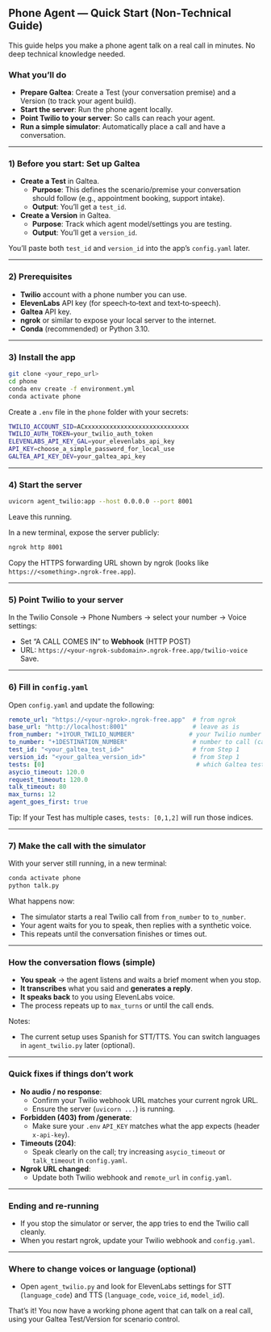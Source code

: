 ## Phone Agent — Quick Start (Non‑Technical Guide)

This guide helps you make a phone agent talk on a real call in minutes. No deep technical knowledge needed.

### What you’ll do
- **Prepare Galtea**: Create a Test (your conversation premise) and a Version (to track your agent build).
- **Start the server**: Run the phone agent locally.
- **Point Twilio to your server**: So calls can reach your agent.
- **Run a simple simulator**: Automatically place a call and have a conversation.

---

### 1) Before you start: Set up Galtea
- **Create a Test** in Galtea.
  - **Purpose**: This defines the scenario/premise your conversation should follow (e.g., appointment booking, support intake).
  - **Output**: You’ll get a `test_id`.
- **Create a Version** in Galtea.
  - **Purpose**: Track which agent model/settings you are testing.
  - **Output**: You’ll get a `version_id`.

You’ll paste both `test_id` and `version_id` into the app’s `config.yaml` later.

---

### 2) Prerequisites
- **Twilio** account with a phone number you can use.
- **ElevenLabs** API key (for speech‑to‑text and text‑to‑speech).
- **Galtea** API key.
- **ngrok** or similar to expose your local server to the internet.
- **Conda** (recommended) or Python 3.10.

---

### 3) Install the app
```bash
git clone <your_repo_url>
cd phone
conda env create -f environment.yml
conda activate phone
```

Create a `.env` file in the `phone` folder with your secrets:
```bash
TWILIO_ACCOUNT_SID=ACxxxxxxxxxxxxxxxxxxxxxxxxxxxxx
TWILIO_AUTH_TOKEN=your_twilio_auth_token
ELEVENLABS_API_KEY_GAL=your_elevenlabs_api_key
API_KEY=choose_a_simple_password_for_local_use
GALTEA_API_KEY_DEV=your_galtea_api_key
```

---

### 4) Start the server
```bash
uvicorn agent_twilio:app --host 0.0.0.0 --port 8001
```
Leave this running.

In a new terminal, expose the server publicly:
```bash
ngrok http 8001
```
Copy the HTTPS forwarding URL shown by ngrok (looks like `https://<something>.ngrok-free.app`).

---

### 5) Point Twilio to your server
In the Twilio Console → Phone Numbers → select your number → Voice settings:
- Set “A CALL COMES IN” to **Webhook** (HTTP POST)
- URL: `https://<your-ngrok-subdomain>.ngrok-free.app/twilio-voice`
Save.

---

### 6) Fill in `config.yaml`
Open `config.yaml` and update the following:
```yaml
remote_url: "https://<your-ngrok>.ngrok-free.app"  # from ngrok
base_url: "http://localhost:8001"                  # leave as is
from_number: "+1YOUR_TWILIO_NUMBER"               # your Twilio number (E.164)
to_number: "+1DESTINATION_NUMBER"                  # number to call (can be your mobile)
test_id: "<your_galtea_test_id>"                   # from Step 1
version_id: "<your_galtea_version_id>"             # from Step 1
tests: [0]                                          # which Galtea test indices to run
asycio_timeout: 120.0
request_timeout: 120.0
talk_timeout: 80
max_turns: 12
agent_goes_first: true
```

Tip: If your Test has multiple cases, `tests: [0,1,2]` will run those indices.

---

### 7) Make the call with the simulator
With your server still running, in a new terminal:
```bash
conda activate phone
python talk.py
```
What happens now:
- The simulator starts a real Twilio call from `from_number` to `to_number`.
- Your agent waits for you to speak, then replies with a synthetic voice.
- This repeats until the conversation finishes or times out.

---

### How the conversation flows (simple)
- **You speak** → the agent listens and waits a brief moment when you stop.
- **It transcribes** what you said and **generates a reply**.
- **It speaks back** to you using ElevenLabs voice.
- The process repeats up to `max_turns` or until the call ends.

Notes:
- The current setup uses Spanish for STT/TTS. You can switch languages in `agent_twilio.py` later (optional).

---

### Quick fixes if things don’t work
- **No audio / no response**:
  - Confirm your Twilio webhook URL matches your current ngrok URL.
  - Ensure the server (`uvicorn ...`) is running.
- **Forbidden (403) from /generate**:
  - Make sure your `.env` `API_KEY` matches what the app expects (header `x-api-key`).
- **Timeouts (204)**:
  - Speak clearly on the call; try increasing `asycio_timeout` or `talk_timeout` in `config.yaml`.
- **Ngrok URL changed**:
  - Update both Twilio webhook and `remote_url` in `config.yaml`.

---

### Ending and re-running
- If you stop the simulator or server, the app tries to end the Twilio call cleanly.
- When you restart ngrok, update your Twilio webhook and `config.yaml`.

---

### Where to change voices or language (optional)
- Open `agent_twilio.py` and look for ElevenLabs settings for STT (`language_code`) and TTS (`language_code`, `voice_id`, `model_id`).

That’s it! You now have a working phone agent that can talk on a real call, using your Galtea Test/Version for scenario control.


